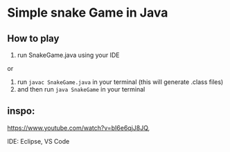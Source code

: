 # Simple snake Game in Java 
## How to play 
1. run SnakeGame.java using your IDE

or 

1. run `javac SnakeGame.java` in your terminal (this will generate .class files)
2. and then run `java SnakeGame` in your terminal 


## inspo:
https://www.youtube.com/watch?v=bI6e6qjJ8JQ, 


IDE: Eclipse, VS Code
